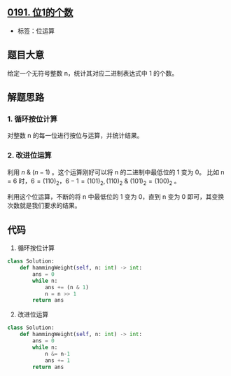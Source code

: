 ## [0191. 位1的个数](https://leetcode-cn.com/problems/number-of-1-bits/)

- 标签：位运算

## 题目大意

给定一个无符号整数 n，统计其对应二进制表达式中 1 的个数。

## 解题思路

### 1. 循环按位计算

对整数 n 的每一位进行按位与运算，并统计结果。

### 2. 改进位运算

利用 $n~\&~(n-1)$ 。这个运算刚好可以将 n 的二进制中最低位的 1 变为 0。 比如 n = 6 时，$6 = (110)_2，6-1 = (101)_2, (110)_2~\&~(101)_2 = (100)_2$ 。

利用这个位运算，不断的将 n 中最低位的 1 变为 0，直到 n 变为 0 即可，其变换次数就是我们要求的结果。

## 代码

1. 循环按位计算

```Python
class Solution:
    def hammingWeight(self, n: int) -> int:
        ans = 0
        while n:
            ans += (n & 1)
            n = n >> 1
        return ans
```

2. 改进位运算

```Python
class Solution:
    def hammingWeight(self, n: int) -> int:
        ans = 0
        while n:
            n &= n-1
            ans += 1
        return ans
```

